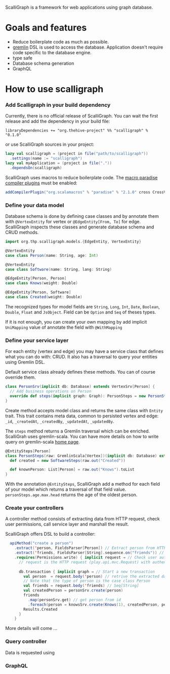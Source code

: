 ScalliGraph is a framework for web applications using graph database.

# Goals and features
 - Reduce boilerplate code as much as possible.
 - [gremlin](https://tinkerpop.apache.org/gremlin.html) DSL is used to access
 the database. Application doesn't require code specific to the database
 engine. 
 - type safe
 - Database schema generation
 - GraphQL
 
# How to use scalligraph

### Add Scalligraph in your build dependency
Currently, there is no official release of ScalliGraph. You can wait the first
release and add the dependency in your build file:
```
libraryDependencies += "org.thehive-project" %% "scalligraph" % "0.1.0"
```
or use ScalliGraph sources in your project:
```scala
lazy val scalligraph = (project in file("path/to/scalligraph"))
  .settings(name := "scalligraph")
lazy val myApplication = (project in file("."))
  .dependsOn(scalligraph)
```
ScalliGraph uses macros to reduce boilerplate code. The [macro paradise
compiler plugins](https://docs.scala-lang.org/overviews/macros/paradise.html)
must be enabled:
```scala
addCompilerPlugin("org.scalamacros" % "paradise" % "2.1.0" cross CrossVersion.full)
```

### Define your data model
Database schema is done by defining case classes and by annotate them with
`@VertexEntity` for vertex or `@EdgeEntity[From, To]` for edge. ScalliGraph
inspects these classes and generate database schema and CRUD methods.

```scala
import org.thp.scalligraph.models.{EdgeEntity, VertexEntity}

@VertexEntity
case class Person(name: String, age: Int)

@VertexEntity
case class Software(name: String, lang: String)

@EdgeEntity[Person, Person]
case class Knows(weight: Double)

@EdgeEntity[Person, Software]
case class Created(weight: Double)
```

The recognized types for model fields are `String`, `Long`, `Int`, `Date`,
`Boolean`, `Double`, `Float` and `JsObject`. Field can be `Option` and `Seq`
of theses types.

If it is not enough, you can create your own mapping by add implicit `UniMapping`
value of annotate the field with `@WithMapping`

### Define your service layer
For each entity (vertex and edge) you may have a service class that defines
what you can do with: CRUD. It also has a traversal to query your entities
using Gremlin DSL.

Default service class already defines these methods. You can of course override
them.
```scala
class PersonSrv(implicit db: Database) extends VertexSrv[Person] {
  // Add business operations on Person 
  override def steps(implicit graph: Graph): PersonSteps = new PersonSteps(graph.V.hasLabel(model.label))
}
```
Create method accepts model class and returns the same class with `Entity`
trait. This trait contains meta data, common to persisted vertex and edge:
`_id`, `_createdAt`, `_createdBy`, `_updatedAt`, `_updatedBy`.

The `steps` method returns a Gremlin traversal which can be enriched.
ScalliGrah uses gremlin-scala. You can have more details on how to write query
on gremlin-scala [home page](https://github.com/mpollmeier/gremlin-scala).
```scala
@EntitySteps[Person]
class PersonSteps(raw: GremlinScala[Vertex])(implicit db: Database) extends BaseVertexSteps[Person, PersonSteps](raw) {
  def created = new SoftwareSteps(raw.out("Created"))

  def knownPerson: List[Person] = raw.out("Knows").toList
}
```

With the annotation `@EntitySteps`, ScalliGraph add a method for each field of
your model which returns a traversal of that field value.
`personSteps.age.max.head` returns the age of the oldest person.
 
### Create your controllers
A controller method consists of extracting data from HTTP request, check user
permissions, call service layer and marshall the result.

ScalliGraph offers DSL to build a controller:
```scala
  apiMethod("create a person")
    .extract('person, FieldsParser[Person]) // Extract person from HTTP request
    .extract('friends, FieldsParser[String].sequence.on("friends")) // Extract a string under the name "friends"
    .requires(Permissions.write) { implicit request ⇒ // Check user authentication and verify if (s)he has the write permission
      // request is the HTTP request (play.api.mvc.Request) with authentication information (AuthContext)
      
      db.transaction { implicit graph ⇒ // Start a new transaction
        val person  = request.body('person) // retrive the extracted data from the HTTP request
        // Note that the type of person is the case class Person
        val friends = request.body('friends) // Seq[String]
        val createdPerson = personSrv.create(person)
        friends
          .map(personSrv.get) // get person from id
          .foreach(person ⇒ knowsSrv.create(Knows(1), createdPerson, person)) // then create edges 
        Results.Created
      }
    }
``` 

More details will come ...

### Query controller
Data is requested using 

### GraphQL